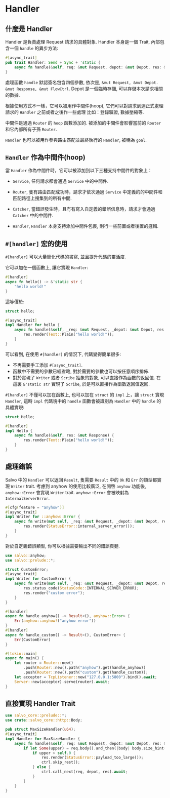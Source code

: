 # Handler

## 什麼是 Handler

Handler 是負責處理 Request 請求的具體對象.  Handler 本身是一個 Trait, 內部包含一個 `handle` 的異步方法:

```rust
#[async_trait]
pub trait Handler: Send + Sync + 'static {
    async fn handle(&self, req: &mut Request, depot: &mut Depot, res: &mut Response);
}
```

處理函數 `handle` 默認簽名包含四個參數, 依次是, `&mut Request, &mut Depot. &mut Response, &mut FlowCtrl`. Depot 是一個臨時存儲, 可以存儲本次請求相關的數據.

根據使用方式不一樣，它可以被用作中間件(hoop), 它們可以對請求到達正式處理請求的 `Handler` 之前或者之後作一些處理 比如：登錄驗證, 數據壓縮等.

中間件是通過 `Router` 的 `hoop` 函數添加的. 被添加的中間件會影響當前的 `Router` 和它內部所有子孫 `Router`.

`Handler` 也可以被用作參與路由匹配並最終執行的 `Handler`, 被稱為 `goal`.

## `Handler` 作為中間件(hoop)

當 `Handler` 作為中間件時，它可以被添加到以下三種支持中間件的對象上：

- `Service`, 任何請求都會通過 `Service` 中的中間件. 

- `Router`, 隻有路由匹配成功時，請求才依次通過 `Service` 中定義的的中間件和匹配路徑上搜集到的所有中間.

- `Catcher`, 當錯誤發生時，且冇有寫入自定義的錯誤信息時，請求才會通過 `Catcher` 中的中間件.

- `Handler`, `Handler` 本身支持添加中間件包裹, 則行一些前置或者後置的邏輯. 

## `#[handler]` 宏的使用

`#[handler]` 可以大量簡化代碼的書寫, 並且提升代碼的靈活度. 

它可以加在一個函數上, 讓它實現 `Handler`:

```rust
#[handler]
async fn hello() -> &'static str {
    "hello world!"
}
```

這等價於:

```rust
struct hello;

#[async_trait]
impl Handler for hello {
    async fn handle(&self, _req: &mut Request, _depot: &mut Depot, res: &mut Response, _ctrl: &mut FlowCtrl) {
        res.render(Text::Plain("hello world!"));
    }
}
```

可以看到, 在使用 `#[handler]` 的情況下, 代碼變得簡單很多:
- 不再需要手工添加 `#[async_trait]`.
- 函數中不需要的參數已經省略, 對於需要的參數也可以按任意順序排佈.
- 對於實現了 `Writer` 或者 `Scribe` 抽象的對象, 可以直接作為函數的返回值. 在這裏 `&'static str` 實現了 `Scribe`, 於是可以直接作為函數返回值返回.

`#[handler]` 不僅可以加在函數上, 也可以加在 `struct` 的 `impl` 上，讓 `struct` 實現 `Handler`, 這時 `impl` 代碼塊中的 `handle` 函數會被識別為 `Handler` 中的 `handle` 的具體實現:

```rust
struct Hello;

#[handler]
impl Hello {
    async fn handle(&self, res: &mut Response) {
        res.render(Text::Plain("hello world!"));
    }
}
```

## 處理錯誤

Salvo 中的 `Handler` 可以返回 `Result`, 隻需要 `Result` 中的 `Ok` 和 `Err` 的類型都實現 `Writer` trait.
考慮到 anyhow 的使用比較廣泛, 在開啓 `anyhow` 功能後, `anyhow::Error` 會實現 `Writer` trait. `anyhow::Error` 會被映射為 `InternalServerError`. 

```rust
#[cfg(feature = "anyhow")]
#[async_trait]
impl Writer for ::anyhow::Error {
    async fn write(mut self, _req: &mut Request, _depot: &mut Depot, res: &mut Response) {
        res.render(StatusError::internal_server_error());
    }
}
```

對於自定義錯誤類型, 你可以根據需要輸出不同的錯誤頁麵.

```rust
use salvo::anyhow;
use salvo::prelude::*;

struct CustomError;
#[async_trait]
impl Writer for CustomError {
    async fn write(mut self, _req: &mut Request, _depot: &mut Depot, res: &mut Response) {
        res.status_code(StatusCode::INTERNAL_SERVER_ERROR);
        res.render("custom error");
    }
}

#[handler]
async fn handle_anyhow() -> Result<(), anyhow::Error> {
    Err(anyhow::anyhow!("anyhow error"))
}
#[handler]
async fn handle_custom() -> Result<(), CustomError> {
    Err(CustomError)
}

#[tokio::main]
async fn main() {
    let router = Router::new()
        .push(Router::new().path("anyhow").get(handle_anyhow))
        .push(Router::new().path("custom").get(handle_custom));
    let acceptor = TcpListener::new("127.0.0.1:5800").bind().await;
    Server::new(acceptor).serve(router).await;
}
```

## 直接實現 Handler Trait

```rust
use salvo_core::prelude::*;
use crate::salvo_core::http::Body;

pub struct MaxSizeHandler(u64);
#[async_trait]
impl Handler for MaxSizeHandler {
    async fn handle(&self, req: &mut Request, depot: &mut Depot, res: &mut Response, ctrl: &mut FlowCtrl) {
        if let Some(upper) = req.body().and_then(|body| body.size_hint().upper()) {
            if upper > self.0 {
                res.render(StatusError::payload_too_large());
                ctrl.skip_rest();
            } else {
                ctrl.call_next(req, depot, res).await;
            }
        }
    }
}
```
